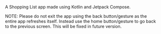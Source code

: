 A Shopping List app made using Kotlin and Jetpack Compose.

NOTE: Please do not exit the app using the back button/gesture as the entire app refreshes itself. Instead use the home button/gesture to go back to the previous screen. This will be fixed in future version.
